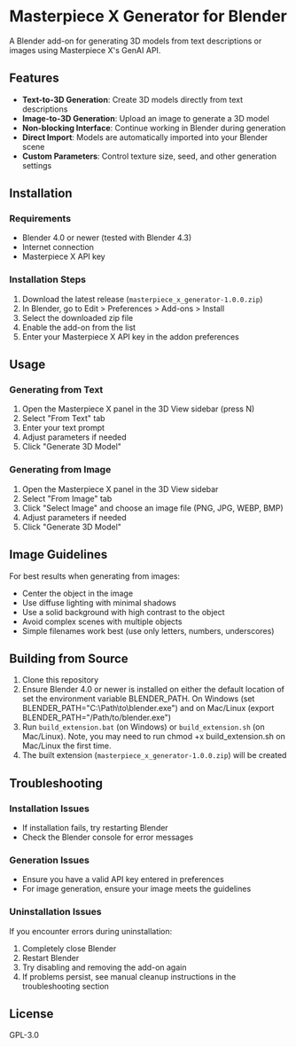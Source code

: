 # Masterpiece X Generator for Blender

A Blender add-on for generating 3D models from text descriptions or images using Masterpiece X's GenAI API.

## Features

- **Text-to-3D Generation**: Create 3D models directly from text descriptions
- **Image-to-3D Generation**: Upload an image to generate a 3D model
- **Non-blocking Interface**: Continue working in Blender during generation
- **Direct Import**: Models are automatically imported into your Blender scene
- **Custom Parameters**: Control texture size, seed, and other generation settings

## Installation

### Requirements

- Blender 4.0 or newer (tested with Blender 4.3)
- Internet connection
- Masterpiece X API key

### Installation Steps

1. Download the latest release (`masterpiece_x_generator-1.0.0.zip`)
2. In Blender, go to Edit > Preferences > Add-ons > Install
3. Select the downloaded zip file
4. Enable the add-on from the list
5. Enter your Masterpiece X API key in the addon preferences

## Usage

### Generating from Text

1. Open the Masterpiece X panel in the 3D View sidebar (press N)
2. Select "From Text" tab
3. Enter your text prompt
4. Adjust parameters if needed
5. Click "Generate 3D Model"

### Generating from Image

1. Open the Masterpiece X panel in the 3D View sidebar
2. Select "From Image" tab
3. Click "Select Image" and choose an image file (PNG, JPG, WEBP, BMP)
4. Adjust parameters if needed
5. Click "Generate 3D Model"

## Image Guidelines

For best results when generating from images:
- Center the object in the image
- Use diffuse lighting with minimal shadows
- Use a solid background with high contrast to the object
- Avoid complex scenes with multiple objects
- Simple filenames work best (use only letters, numbers, underscores)

## Building from Source

1. Clone this repository
2. Ensure Blender 4.0 or newer is installed on either the default location of set the environment variable BLENDER_PATH. On Windows (set BLENDER_PATH="C:\Path\to\blender.exe") and on Mac/Linux (export BLENDER_PATH="/Path/to/blender.exe")
3. Run `build_extension.bat` (on Windows) or `build_extension.sh` (on Mac/Linux). Note, you may need to run chmod +x build_extension.sh on Mac/Linux the first time.
4. The built extension (`masterpiece_x_generator-1.0.0.zip`) will be created

## Troubleshooting

### Installation Issues

- If installation fails, try restarting Blender
- Check the Blender console for error messages

### Generation Issues

- Ensure you have a valid API key entered in preferences
- For image generation, ensure your image meets the guidelines

### Uninstallation Issues

If you encounter errors during uninstallation:
1. Completely close Blender
2. Restart Blender 
3. Try disabling and removing the add-on again
4. If problems persist, see manual cleanup instructions in the troubleshooting section

## License

GPL-3.0
